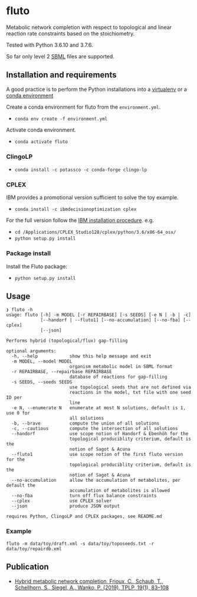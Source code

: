# fluto

Metabolic network completion with respect to topological and linear reaction rate constraints based on the stoichiometry.

Tested with Python 3.6.10 and 3.7.6.

So far only level 2 [SBML](http://sbml.org/Documents/Specifications) files are supported.

## Installation and requirements

A good practice is to perform the Python installations into a [virtualenv](https://virtualenv.pypa.io/en/stable/installation/) or a [conda environment](https://conda.io/docs/user-guide/tasks/manage-environments.html)

Create a conda environment for fluto from the `environment.yml`.

- `conda env create -f environment.yml`

Activate conda environment.

- `conda activate fluto`

### ClingoLP

- `conda install -c potassco -c conda-forge clingo-lp`

### CPLEX

IBM provides a promotional version sufficient to solve the toy example.

- `conda install -c ibmdecisionoptimization cplex`

For the full version follow the [IBM installation procedure](https://www.ibm.com/support/knowledgecenter/SSSA5P_12.10.0/ilog.odms.cplex.help/CPLEX/GettingStarted/topics/set_up/Python_setup.html). e.g.

- `cd /Applications/CPLEX_Studio128/cplex/python/3.6/x86-64_osx/`
- `python setup.py install`

### Package install

Install the Fluto package:

- `python setup.py install`

## Usage

```text
❯ fluto -h
usage: fluto [-h] -m MODEL [-r REPAIRBASE] [-s SEEDS] [-e N | -b | -c]
             [--handorf | --fluto1] [--no-accumulation] [--no-fba] [--cplex]
             [--json]

Performs hybrid (topological/flux) gap-filling

optional arguments:
  -h, --help            show this help message and exit
  -m MODEL, --model MODEL
                        organism metabolic model in SBML format
  -r REPAIRBASE, --repairbase REPAIRBASE
                        database of reactions for gap-filling
  -s SEEDS, --seeds SEEDS
                        use topological seeds that are not defined via
                        reactions in the model, txt file with one seed ID per
                        line
  -e N, --enumerate N   enumerate at most N solutions, default is 1, use 0 for
                        all solutions
  -b, --brave           compute the union of all solutions
  -c, --cautious        compute the intersection of all solutions
  --handorf             use scope notion of Handorf & Ebenhöh for the
                        topological produciblity criterium, default is the
                        notion of Sagot & Acuna
  --fluto1              use scope notion of the first fluto version for the
                        topological produciblity criterium, default is the
                        notion of Sagot & Acuna
  --no-accumulation     allow the accumulation of metabolites, per default the
                        accumulation of metabolites is allowed
  --no-fba              turn off flux balance constraints
  --cplex               use CPLEX solver
  --json                produce JSON output

requires Python, ClingoLP and CPLEX packages, see README.md
```

### Example

`fluto -m data/toy/draft.xml -s data/toy/toposeeds.txt -r data/toy/repairdb.xml`

## Publication

- [Hybrid metabolic network completion, Frioux, C., Schaub, T., Schellhorn, S., Siegel, A., Wanko, P. (2019),  TPLP, 19(1), 83–108](https://www.cs.uni-potsdam.de/wv/publications/DBLP_journals/tplp/FriouxSSSW19.pdf)
